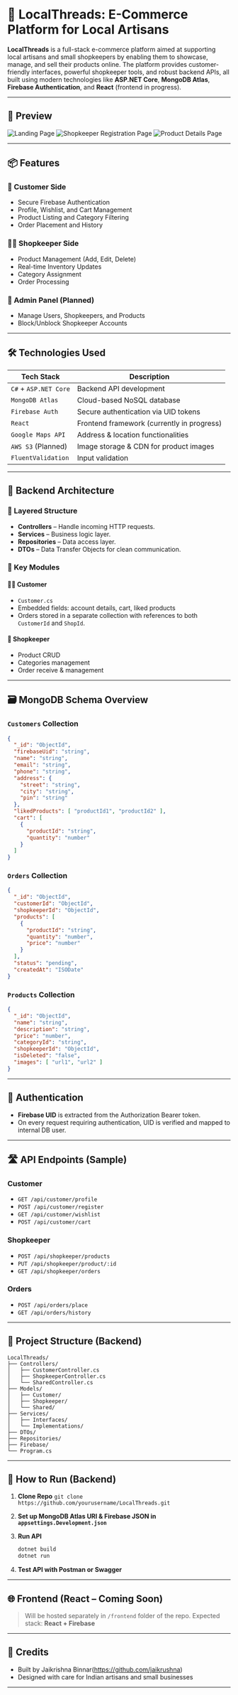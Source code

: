 
# 🧵 LocalThreads: E-Commerce Platform for Local Artisans

**LocalThreads** is a full-stack e-commerce platform aimed at supporting local artisans and small shopkeepers by enabling them to showcase, manage, and sell their products online. The platform provides customer-friendly interfaces, powerful shopkeeper tools, and robust backend APIs, all built using modern technologies like **ASP.NET Core**, **MongoDB Atlas**, **Firebase Authentication**, and **React** (frontend in progress).

---

## 📸 Preview

![Landing Page](./assets/Landing.gif)
![Shopkeeper Registration Page](./assets/Registration.gif)
![Product Details Page](./assets/Details.gif)

---

## 📦 Features

### 🛒 Customer Side
- Secure Firebase Authentication
- Profile, Wishlist, and Cart Management
- Product Listing and Category Filtering
- Order Placement and History

### 🧑‍🏭 Shopkeeper Side
- Product Management (Add, Edit, Delete)
- Real-time Inventory Updates
- Category Assignment
- Order Processing

### 🔧 Admin Panel (Planned)
- Manage Users, Shopkeepers, and Products
- Block/Unblock Shopkeeper Accounts

---

## 🛠️ Technologies Used

| Tech Stack     | Description                                  |
|----------------|----------------------------------------------|
| `C#` + `ASP.NET Core` | Backend API development                   |
| `MongoDB Atlas` | Cloud-based NoSQL database                  |
| `Firebase Auth` | Secure authentication via UID tokens        |
| `React`         | Frontend framework (currently in progress)  |
| `Google Maps API` | Address & location functionalities         |
| `AWS S3` (Planned) | Image storage & CDN for product images |
| `FluentValidation` | Input validation                          |

---

## 🧩 Backend Architecture

### 📂 Layered Structure
- **Controllers** – Handle incoming HTTP requests.
- **Services** – Business logic layer.
- **Repositories** – Data access layer.
- **DTOs** – Data Transfer Objects for clean communication.

### 📌 Key Modules

#### 🧑‍💼 Customer
- `Customer.cs`
- Embedded fields: account details, cart, liked products
- Orders stored in a separate collection with references to both `CustomerId` and `ShopId`.

#### 🏪 Shopkeeper
- Product CRUD
- Categories management
- Order receive & management

---

## 🗃️ MongoDB Schema Overview

### `Customers` Collection
```json
{
  "_id": "ObjectId",
  "firebaseUid": "string",
  "name": "string",
  "email": "string",
  "phone": "string",
  "address": {
    "street": "string",
    "city": "string",
    "pin": "string"
  },
  "likedProducts": [ "productId1", "productId2" ],
  "cart": [
    {
      "productId": "string",
      "quantity": "number"
    }
  ]
}
````

### `Orders` Collection

```json
{
  "_id": "ObjectId",
  "customerId": "ObjectId",
  "shopkeeperId": "ObjectId",
  "products": [
    {
      "productId": "string",
      "quantity": "number",
      "price": "number"
    }
  ],
  "status": "pending",
  "createdAt": "ISODate"
}
```

### `Products` Collection

```json
{
  "_id": "ObjectId",
  "name": "string",
  "description": "string",
  "price": "number",
  "categoryId": "string",
  "shopkeeperId": "ObjectId",
  "isDeleted": "false",
  "images": [ "url1", "url2" ]
}
```

---

## 🔐 Authentication

* **Firebase UID** is extracted from the Authorization Bearer token.
* On every request requiring authentication, UID is verified and mapped to internal DB user.

---

## 🛣️ API Endpoints (Sample)

### Customer

* `GET /api/customer/profile`
* `POST /api/customer/register`
* `GET /api/customer/wishlist`
* `POST /api/customer/cart`

### Shopkeeper

* `POST /api/shopkeeper/products`
* `PUT /api/shopkeeper/product/:id`
* `GET /api/shopkeeper/orders`

### Orders

* `POST /api/orders/place`
* `GET /api/orders/history`

---

## 📂 Project Structure (Backend)

```
LocalThreads/
├── Controllers/
│   ├── CustomerController.cs
│   ├── ShopkeeperController.cs
│   └── SharedController.cs
├── Models/
│   ├── Customer/
│   ├── Shopkeeper/
│   └── Shared/
├── Services/
│   ├── Interfaces/
│   └── Implementations/
├── DTOs/
├── Repositories/
├── Firebase/
└── Program.cs
```

---

## 🚀 How to Run (Backend)

1. **Clone Repo**
   `git clone https://github.com/yourusername/LocalThreads.git`

2. **Set up MongoDB Atlas URI & Firebase JSON in `appsettings.Development.json`**

3. **Run API**

   ```bash
   dotnet build
   dotnet run
   ```

4. **Test API with Postman or Swagger**

---

## 🌐 Frontend (React – Coming Soon)

> Will be hosted separately in `/frontend` folder of the repo.
> Expected stack: **React + Firebase**

---

## 🙌 Credits

* Built by Jaikrishna Binnar(https://github.com/jaikrushna)
* Designed with care for Indian artisans and small businesses

---
